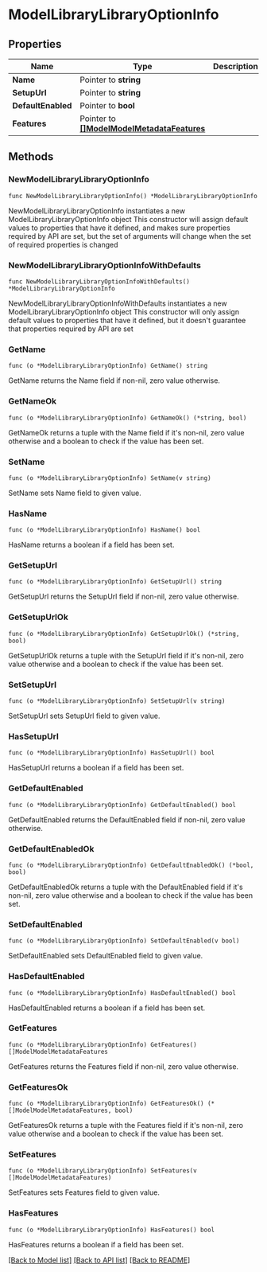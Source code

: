 # ModelLibraryLibraryOptionInfo

## Properties

Name | Type | Description | Notes
------------ | ------------- | ------------- | -------------
**Name** | Pointer to **string** |  | [optional] 
**SetupUrl** | Pointer to **string** |  | [optional] 
**DefaultEnabled** | Pointer to **bool** |  | [optional] 
**Features** | Pointer to [**[]ModelModelMetadataFeatures**](ModelModelMetadataFeatures.md) |  | [optional] 

## Methods

### NewModelLibraryLibraryOptionInfo

`func NewModelLibraryLibraryOptionInfo() *ModelLibraryLibraryOptionInfo`

NewModelLibraryLibraryOptionInfo instantiates a new ModelLibraryLibraryOptionInfo object
This constructor will assign default values to properties that have it defined,
and makes sure properties required by API are set, but the set of arguments
will change when the set of required properties is changed

### NewModelLibraryLibraryOptionInfoWithDefaults

`func NewModelLibraryLibraryOptionInfoWithDefaults() *ModelLibraryLibraryOptionInfo`

NewModelLibraryLibraryOptionInfoWithDefaults instantiates a new ModelLibraryLibraryOptionInfo object
This constructor will only assign default values to properties that have it defined,
but it doesn't guarantee that properties required by API are set

### GetName

`func (o *ModelLibraryLibraryOptionInfo) GetName() string`

GetName returns the Name field if non-nil, zero value otherwise.

### GetNameOk

`func (o *ModelLibraryLibraryOptionInfo) GetNameOk() (*string, bool)`

GetNameOk returns a tuple with the Name field if it's non-nil, zero value otherwise
and a boolean to check if the value has been set.

### SetName

`func (o *ModelLibraryLibraryOptionInfo) SetName(v string)`

SetName sets Name field to given value.

### HasName

`func (o *ModelLibraryLibraryOptionInfo) HasName() bool`

HasName returns a boolean if a field has been set.

### GetSetupUrl

`func (o *ModelLibraryLibraryOptionInfo) GetSetupUrl() string`

GetSetupUrl returns the SetupUrl field if non-nil, zero value otherwise.

### GetSetupUrlOk

`func (o *ModelLibraryLibraryOptionInfo) GetSetupUrlOk() (*string, bool)`

GetSetupUrlOk returns a tuple with the SetupUrl field if it's non-nil, zero value otherwise
and a boolean to check if the value has been set.

### SetSetupUrl

`func (o *ModelLibraryLibraryOptionInfo) SetSetupUrl(v string)`

SetSetupUrl sets SetupUrl field to given value.

### HasSetupUrl

`func (o *ModelLibraryLibraryOptionInfo) HasSetupUrl() bool`

HasSetupUrl returns a boolean if a field has been set.

### GetDefaultEnabled

`func (o *ModelLibraryLibraryOptionInfo) GetDefaultEnabled() bool`

GetDefaultEnabled returns the DefaultEnabled field if non-nil, zero value otherwise.

### GetDefaultEnabledOk

`func (o *ModelLibraryLibraryOptionInfo) GetDefaultEnabledOk() (*bool, bool)`

GetDefaultEnabledOk returns a tuple with the DefaultEnabled field if it's non-nil, zero value otherwise
and a boolean to check if the value has been set.

### SetDefaultEnabled

`func (o *ModelLibraryLibraryOptionInfo) SetDefaultEnabled(v bool)`

SetDefaultEnabled sets DefaultEnabled field to given value.

### HasDefaultEnabled

`func (o *ModelLibraryLibraryOptionInfo) HasDefaultEnabled() bool`

HasDefaultEnabled returns a boolean if a field has been set.

### GetFeatures

`func (o *ModelLibraryLibraryOptionInfo) GetFeatures() []ModelModelMetadataFeatures`

GetFeatures returns the Features field if non-nil, zero value otherwise.

### GetFeaturesOk

`func (o *ModelLibraryLibraryOptionInfo) GetFeaturesOk() (*[]ModelModelMetadataFeatures, bool)`

GetFeaturesOk returns a tuple with the Features field if it's non-nil, zero value otherwise
and a boolean to check if the value has been set.

### SetFeatures

`func (o *ModelLibraryLibraryOptionInfo) SetFeatures(v []ModelModelMetadataFeatures)`

SetFeatures sets Features field to given value.

### HasFeatures

`func (o *ModelLibraryLibraryOptionInfo) HasFeatures() bool`

HasFeatures returns a boolean if a field has been set.


[[Back to Model list]](../README.md#documentation-for-models) [[Back to API list]](../README.md#documentation-for-api-endpoints) [[Back to README]](../README.md)



